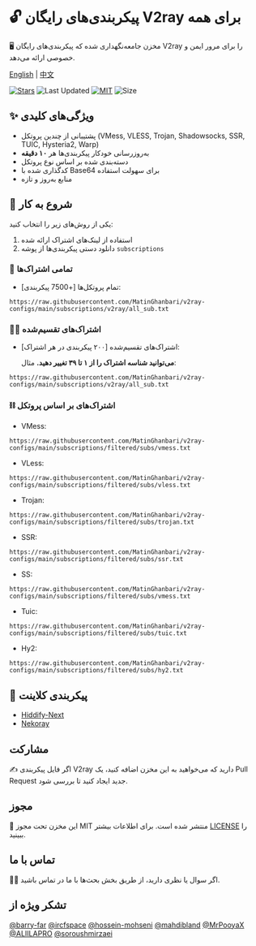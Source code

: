 # 🔓 پیکربندی‌های رایگان V2ray برای همه
🖥️ مخزن جامعه‌نگهداری شده که پیکربندی‌های رایگان V2ray را برای مرور ایمن و خصوصی ارائه می‌دهد.

[English](https://github.com/MatinGhanbari/v2ray-configs/blob/main/README.md) | [中文](https://github.com/MatinGhanbari/v2ray-configs/blob/main/docs/README/README.zh.md)

[![Stars](https://img.shields.io/github/stars/MatinGhanbari/v2ray-configs?style=flat-square)](https://github.com/MatinGhanbari/v2ray-configs/stargazers)
![Last Updated](https://img.shields.io/github/last-commit/MatinGhanbari/v2ray-configs?style=flat-square) [![MIT](https://img.shields.io/badge/license-MIT-green?style=flat-square)](https://lbesson.mit-license.org/) ![Size](https://img.shields.io/github/repo-size/MatinGhanbari/v2ray-configs?style=flat-square)

## ✨ ویژگی‌های کلیدی
- پشتیبانی از چندین پروتکل (VMess, VLESS, Trojan, Shadowsocks, SSR, TUIC, Hysteria2, Warp)
- به‌روزرسانی خودکار پیکربندی‌ها هر **۱۰ دقیقه**
- دسته‌بندی شده بر اساس نوع پروتکل
- کدگذاری شده با Base64 برای سهولت استفاده
- منابع به‌روز و تازه

## 🚀 شروع به کار
یکی از روش‌های زیر را انتخاب کنید:
1. استفاده از لینک‌های اشتراک ارائه شده
2. دانلود دستی پیکربندی‌ها از پوشه `subscriptions`

### 🔗 تمامی اشتراک‌ها
- تمام پروتکل‌ها [+7500 پیکربندی]:
```
https://raw.githubusercontent.com/MatinGhanbari/v2ray-configs/main/subscriptions/v2ray/all_sub.txt
```
### 👨‍🚀 اشتراک‌های تقسیم‌شده
- اشتراک‌های تقسیم‌شده [۲۰۰ پیکربندی در هر اشتراک]:

    **می‌توانید شناسه اشتراک را از ۱ تا ۳۹ تغییر دهید.** مثال:
```
https://raw.githubusercontent.com/MatinGhanbari/v2ray-configs/main/subscriptions/v2ray/all_sub.txt
```

### ⛓️ اشتراک‌های بر اساس پروتکل
- VMess: 
```
https://raw.githubusercontent.com/MatinGhanbari/v2ray-configs/main/subscriptions/filtered/subs/vmess.txt
```
- VLess: 
```
https://raw.githubusercontent.com/MatinGhanbari/v2ray-configs/main/subscriptions/filtered/subs/vless.txt
```
- Trojan: 
```
https://raw.githubusercontent.com/MatinGhanbari/v2ray-configs/main/subscriptions/filtered/subs/trojan.txt
```
- SSR: 
```
https://raw.githubusercontent.com/MatinGhanbari/v2ray-configs/main/subscriptions/filtered/subs/ssr.txt
```
- SS: 
```
https://raw.githubusercontent.com/MatinGhanbari/v2ray-configs/main/subscriptions/filtered/subs/vmess.txt
```
- Tuic: 
```
https://raw.githubusercontent.com/MatinGhanbari/v2ray-configs/main/subscriptions/filtered/subs/tuic.txt
```
- Hy2: 
```
https://raw.githubusercontent.com/MatinGhanbari/v2ray-configs/main/subscriptions/filtered/subs/hy2.txt
```


## 📲 پیکربندی کلاینت
- [Hiddify-Next](https://github.com/hiddify/hiddify-next)
- [Nekoray](https://github.com/MatsuriDayo/nekoray)

## مشارکت
✍️ اگر فایل پیکربندی V2ray دارید که می‌خواهید به این مخزن اضافه کنید، یک Pull Request جدید ایجاد کنید تا بررسی شود.

## مجوز
📝 این مخزن تحت مجوز MIT منتشر شده است. برای اطلاعات بیشتر [LICENSE](https://raw.githubusercontent.com/MatinGhanbari/v2ray-configs/main/LICENSE) را ببینید.

## تماس با ما
🙋‍♀️ اگر سوال یا نظری دارید، از طریق بخش بحث‌ها با ما در تماس باشید.

## تشکر ویژه از
[@barry-far](https://github.com/barry-far)
[@ircfspace](https://github.com/MrPooyaX)
[@hossein-mohseni](https://github.com/hossein-mohseni)
[@mahdibland](https://github.com/mahdibland)
[@MrPooyaX](https://github.com/MrPooyaX)
[@ALIILAPRO](https://github.com/ALIILAPRO)
[@soroushmirzaei](https://github.com/soroushmirzaei)